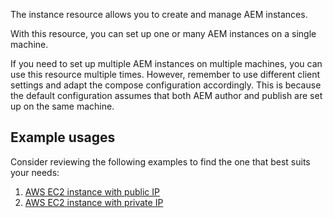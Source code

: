 The instance resource allows you to create and manage AEM instances.

With this resource, you can set up one or many AEM instances on a single machine. 

If you need to set up multiple AEM instances on multiple machines, you can use this resource multiple times. However, remember to use different client settings and adapt the compose configuration accordingly. This is because the default configuration assumes that both AEM author and publish are set up on the same machine.

## Example usages

Consider reviewing the following examples to find the one that best suits your needs:

1. [AWS EC2 instance with public IP](https://github.com/wttech/pulumi-provider-aem/tree/main/examples/go/ssh)
2. [AWS EC2 instance with private IP](https://github.com/wttech/pulumi-provider-aem/tree/main/examples/go/ssm)
